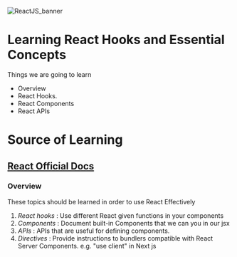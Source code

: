 ![ReactJS_banner](https://github.com/akansha123aku/Journey-_of-_react/assets/76866991/7c7ec65b-fd3e-456c-937e-aebffc1c71d5)

# Learning React Hooks and Essential Concepts

Things we are going to learn

- Overview
- React Hooks.
- React Components
- React APIs

# Source of Learning

## [React Official Docs](https://react.dev/learn)

### Overview

These topics should be learned in order to use React Effectively

1. _React hooks_ : Use different React given functions in your components
2. _Components_ : Document built-in Components that we can you in our jsx
3. _APIs_ : APIs that are useful for defining components.
4. _Directives_ : Provide instructions to bundlers compatible with React Server Components. e.g. "use client" in Next js
